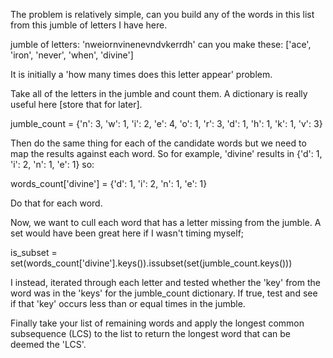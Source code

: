 The problem is relatively simple, can you build any of the words in this list from this jumble of letters I have here.

jumble of letters: 'nweiornvinenevndvkerrdh' 
can you make these: ['ace', 'iron', 'never', 'when', 'divine']

It is initially a 'how many times does this letter appear' problem. 

Take all of the letters in the jumble and count them. A dictionary is really useful here [store that for later]. 

jumble_count = {'n': 3, 'w': 1, 'i': 2, 'e': 4, 'o': 1, 'r': 3, 'd': 1, 'h': 1, 'k': 1, 'v': 3}

Then do the same thing for each of the candidate words but we need to map the results against each word. So for example, 'divine' results in {'d': 1, 'i': 2, 'n': 1, 'e': 1} so:

words_count['divine'] = {'d': 1, 'i': 2, 'n': 1, 'e': 1}

Do that for each word.

Now, we want to cull each word that has a letter missing from the jumble. A set would have been great here if I wasn't timing myself; 

is_subset = set(words_count['divine'].keys()).issubset(set(jumble_count.keys()))

I instead, iterated through each letter and tested whether the 'key' from the word was in the 'keys' for the jumble_count dictionary. If true, test and see if that 'key' occurs less than or equal times in the jumble. 

Finally take your list of remaining words and apply the longest common subsequence (LCS) to the list to return the longest word that can be deemed the 'LCS'.
